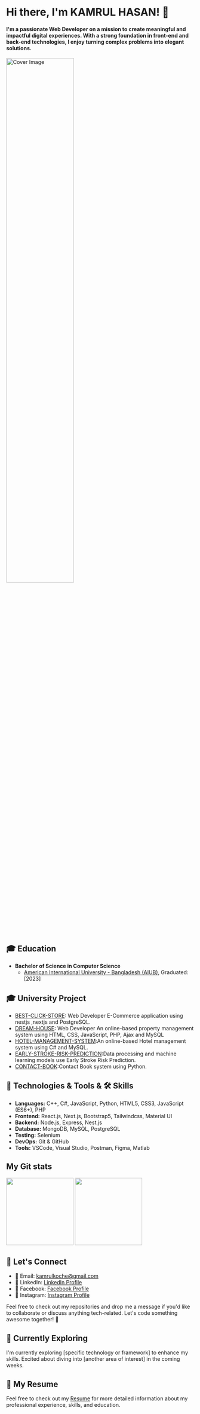 # Hi there, I'm KAMRUL HASAN! 👋

<h4>I'm a passionate Web Developer on a mission to create meaningful and impactful digital experiences. With a strong foundation in front-end and back-end technologies, I enjoy turning complex problems into elegant solutions.</h4>

<!-- Your Cover Picture -->

<img src="https://scontent.fdac11-2.fna.fbcdn.net/v/t39.30808-6/311490448_186672273839787_2227853614606077033_n.jpg?stp=dst-jpg_p720x720&_nc_cat=103&ccb=1-7&_nc_sid=783fdb&_nc_eui2=AeGCXACdbhL1M_GaaTchATtvB8ziPkpzV7MHzOI-SnNXs0O6W5buElcpj8cYJdPpSrAvMv3JXOsUFfZsnvF4oosT&_nc_ohc=6md9f1CnpFMAX8wyOpf&_nc_ht=scontent.fdac11-2.fna&oh=00_AfAjG9S1qvLgLnyUiPXu4k9YrZ8LdlOTTBaKHI2b0iGUQA&oe=659865F9" alt="Cover Image" width="60%" />


## 🎓 Education

- **Bachelor of Science in Computer Science**
  - [American International University - Bangladesh (AIUB)](https://www.aiub.edu/), Graduated: [2023]

## 🎓 University Project

- [BEST-CLICK-STORE](https://github.com/kamrulkoche/Best-Click-Store): Web Developer E-Commerce
application using nestjs ,nextjs and PostgreSQL.
- [DREAM-HOUSE](https://github.com/kamrulkoche/Dream_House-web/tree/Admin): Web Developer An online-based
property management system using HTML, CSS, JavaScript, PHP,
Ajax and MySQL
- [HOTEL-MANAGEMENT-SYSTEM](https://github.com/kamrulkoche/HotelManagementSystem):An online-based Hotel management system using C# and MySQL.
- [EARLY-STROKE-RISK-PREDICTION](https://github.com/kamrulkoche/Early-Stroke-Risk-Prediction):Data processing and machine learning models use
Early Stroke Risk Prediction.
- [CONTACT-BOOK](https://github.com/kamrulkoche/Contact_Book):Contact Book system using Python.

  
## 🚀 Technologies & Tools & 🛠️ Skills

- **Languages:** C++, C#, JavaScript, Python, HTML5, CSS3, JavaScript (ES6+), PHP
- **Frontend:** React.js, Next.js, Bootstrap5, Tailwindcss, Material UI
- **Backend:** Node.js, Express, Nest.js
- **Database:** MongoDB, MySQL, PostgreSQL
- **Testing:** Selenium 
- **DevOps:** Git & GitHub
- **Tools:** VSCode, Visual Studio, Postman, Figma, Matlab

## My Git stats
<p float="left">
<img height="180em" src="https://github-readme-stats.vercel.app/api?username=kamrulkoche" />

<img height="180em" src="https://github-readme-stats.vercel.app/api/top-langs/?username=kamrulkoche"/>
</p>




## 🤝 Let's Connect

- 📧 Email: kamrulkoche@gmail.com
- 💼 LinkedIn: [LinkedIn Profile](https://www.linkedin.com/in/kamrul-hasan-485b42200/) 
- 📘 Facebook: [Facebook Profile](https://www.facebook.com/profile.php?id=100074910473251)
- 📸 Instagram: [Instagram Profile](https://www.instagram.com/kamrul_hasan_koche/)

Feel free to check out my repositories and drop me a message if you'd like to collaborate or discuss anything tech-related. Let's code something awesome together! 🚀

## 🌱 Currently Exploring

I'm currently exploring [specific technology or framework] to enhance my skills. Excited about diving into [another area of interest] in the coming weeks.

## 📄 My Resume

Feel free to check out my [Resume](https://drive.google.com/file/d/1rMNK2sa9hUhQMIbNRHPkRqy9dKXawVMH/view?usp=drive_link) for more detailed information about my professional experience, skills, and education.








